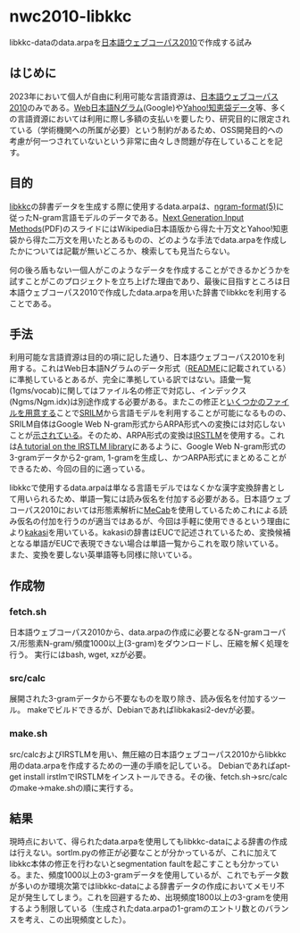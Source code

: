 nwc2010-libkkc
====

libkkc-dataのdata.arpaを[日本語ウェブコーパス2010](https://www.s-yata.jp/corpus/nwc2010/)で作成する試み

## はじめに

2023年において個人が自由に利用可能な言語資源は、[日本語ウェブコーパス2010](https://www.s-yata.jp/corpus/nwc2010/)のみである。[Web日本語Nグラム](https://www.gsk.or.jp/catalog/gsk2007-c/)(Google)や[Yahoo!知恵袋データ](https://www.nii.ac.jp/dsc/idr/yahoo/chiebkr3/Y_chiebukuro.html)等、多くの言語資源においては利用に際し多額の支払いを要したり、研究目的に限定されている（学術機関への所属が必要）という制約があるため、OSS開発目的への考慮が何一つされていないという非常に由々しき問題が存在していることを記す。

## 目的

[libkkc](https://github.com/ueno/libkkc/)の辞書データを生成する際に使用するdata.arpaは、[ngram-format(5)](http://www.speech.sri.com/projects/srilm/manpages/ngram.1.html)に従ったN-gram言語モデルのデータである。[Next Generation Input Methods](https://deisui.org/~ueno/junk/guadec-2014.pdf)(PDF)のスライドにはWikipedia日本語版から得た十万文とYahoo!知恵袋から得た二万文を用いたとあるものの、どのような手法でdata.arpaを作成したかについては記載が無いどころか、検索しても見当たらない。

何の後ろ盾もない一個人がこのようなデータを作成することができるかどうかを試すことがこのプロジェクトを立ち上げた理由であり、最後に目指すところは日本語ウェブコーパス2010で作成したdata.arpaを用いた辞書でlibkkcを利用することである。

## 手法

利用可能な言語資源は目的の項に記した通り、日本語ウェブコーパス2010を利用する。これはWeb日本語Nグラムのデータ形式（[README](https://www.gsk.or.jp/files/catalog/GSK2007-C/GSK2007C_README.utf8.txt)に記載されている）に準拠しているとあるが、完全に準拠している訳ではない。語彙一覧(1gms/vocab)に関してはファイル名の修正で対応し、インデックス(Ngms/Ngm.idx)は別途作成する必要がある。またこの修正と[いくつかのファイルを用意する](http://www.speech.sri.com/projects/srilm/manpages/srilm-faq.7.html)ことで[SRILM](http://www.speech.sri.com/projects/srilm/)から言語モデルを利用することが可能になるものの、SRILM自体はGoogle Web N-gram形式からARPA形式への変換には対応しないことが[示されている](https://mailman.speech.sri.com/pipermail/srilm-user/2009q2/000751.html)。そのため、ARPA形式の変換は[IRSTLM](https://github.com/irstlm-team/irstlm)を使用する。これは[A tutorial on the IRSTLM library](https://citeseerx.ist.psu.edu/document?repid=rep1&type=pdf&doi=2ef9472ecfc0c3d48a0f9b2a031916c703fb1140)にあるように、Google Web N-gram形式の3-gramデータから2-gram, 1-gramを生成し、かつARPA形式にまとめることができるため、今回の目的に適っている。

libkkcで使用するdata.arpaは単なる言語モデルではなくかな漢字変換辞書として用いられるため、単語一覧には読み仮名を付加する必要がある。日本語ウェブコーパス2010においては形態素解析に[MeCab](https://taku910.github.io/mecab/)を使用しているためこれによる読み仮名の付加を行うのが適当ではあるが、今回は手軽に使用できるという理由により[kakasi](http://kakasi.namazu.org/index.html.ja)を用いている。kakasiの辞書はEUCで記述されているため、変換候補となる単語がEUCで表現できない場合は単語一覧からこれを取り除いている。また、変換を要しない英単語等も同様に除いている。

## 作成物

### fetch.sh

日本語ウェブコーパス2010から、data.arpaの作成に必要となるN-gramコーパス/形態素N-gram/頻度1000以上(3-gram)をダウンロードし、圧縮を解く処理を行う。
実行にはbash, wget, xzが必要。

### src/calc

展開された3-gramデータから不要なものを取り除き、読み仮名を付加するツール。
makeでビルドできるが、Debianであればlibkakasi2-devが必要。

### make.sh

src/calcおよびIRSTLMを用い、無圧縮の日本語ウェブコーパス2010からlibkkc用のdata.arpaを作成するための一連の手順を記している。
Debianであればapt-get install irstlmでIRSTLMをインストールできる。その後、fetch.sh→src/calcのmake→make.shの順に実行する。

## 結果

現時点において、得られたdata.arpaを使用してもlibkkc-dataによる辞書の作成は行えない。sortlm.pyの修正が必要なことが分かっているが、これに加えてlibkkc本体の修正を行わないとsegmentation faultを起こすことも分かっている。また、頻度1000以上の3-gramデータを使用しているが、これでもデータ数が多いのか環境次第ではlibkkc-dataによる辞書データの作成においてメモリ不足が発生してしまう。これを回避するため、出現頻度1800以上の3-gramを使用するよう制限している（生成されたdata.arpaの1-gramのエントリ数とのバランスを考え、この出現頻度とした）。

